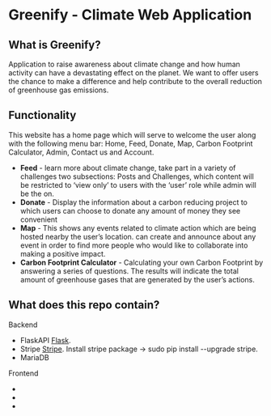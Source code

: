 # Greenify - Climate Web Application 

What is Greenify?
-------------
Application to raise awareness about climate change and how human activity can have a devastating  effect on the planet. 
We want to offer users the chance to make a difference and help contribute to the overall reduction of greenhouse gas 
emissions. 

Functionality
-------------
This website has a home page which will serve to welcome the user along with the following menu bar: Home, Feed, 
Donate, Map, Carbon Footprint Calculator, Admin, Contact us and Account. 

- **Feed** -  learn more about climate change, take part in a variety of challenges two subsections: Posts and Challenges, 
which content will be restricted to ‘view only’ to users with the ‘user’ role while admin will be the on.
- **Donate** - Display the information about a carbon reducing project to which users can choose to donate any amount 
of money they see convenient 
- **Map** - This shows any events related to climate action which are being hosted nearby the user’s location. 
can create and announce about any event in order to find more people who would like to collaborate into making a positive impact.
- **Carbon Footprint Calculator** - Calculating your own Carbon Footprint by answering a series of questions. 
The results will indicate the total amount of greenhouse gases that are generated by the user’s actions. 

What does this repo contain?
---------------------------
Backend

- FlaskAPI <a href='https://flask.palletsprojects.com/en/2.0.x/'>Flask</a>.
- Stripe <a href='https://stripe.com/docs/api?lang=python'>Stripe</a>.
Install stripe package -> sudo pip install --upgrade stripe.
- MariaDB

Frontend

- 
-
-
